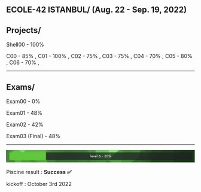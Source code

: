 ECOLE-42 ISTANBUL/
(Aug. 22 - Sep. 19, 2022)
-----------------------
<h2>Projects/</h2>

Shell00 - 100%

C00 - 85%  ,
C01 - 100% ,
C02 - 75%  ,
C03 - 75%  ,
C04 - 70%  ,
C05 - 80%  ,
C06 - 70%  ,

--------------------
<h2>Exams/</h2>

Exam00 - 0%  

Exam01 - 48%  

Exam02 - 42%  

Exam03 (Final) - 48%  

-----------------------
![level](SS/level.png)

Piscine result : **Success** **✅**

kickoff : October 3rd 2022 
